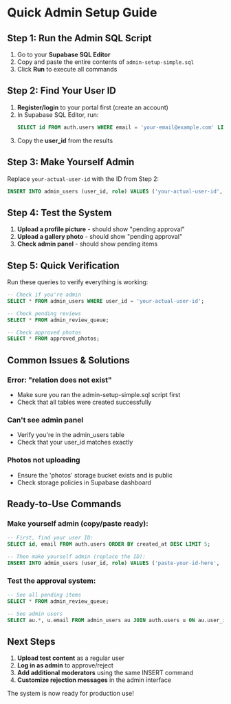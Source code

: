 # Quick Admin Setup Guide

## Step 1: Run the Admin SQL Script

1. Go to your **Supabase SQL Editor**
2. Copy and paste the entire contents of `admin-setup-simple.sql`
3. Click **Run** to execute all commands

## Step 2: Find Your User ID

1. **Register/login** to your portal first (create an account)
2. In Supabase SQL Editor, run:
   ```sql
   SELECT id FROM auth.users WHERE email = 'your-email@example.com' LIMIT 1;
   ```
3. Copy the **user_id** from the results

## Step 3: Make Yourself Admin

Replace `your-actual-user-id` with the ID from Step 2:

```sql
INSERT INTO admin_users (user_id, role) VALUES ('your-actual-user-id', 'admin');
```

## Step 4: Test the System

1. **Upload a profile picture** - should show "pending approval"
2. **Upload a gallery photo** - should show "pending approval"
3. **Check admin panel** - should show pending items

## Step 5: Quick Verification

Run these queries to verify everything is working:

```sql
-- Check if you're admin
SELECT * FROM admin_users WHERE user_id = 'your-actual-user-id';

-- Check pending reviews
SELECT * FROM admin_review_queue;

-- Check approved photos
SELECT * FROM approved_photos;
```

## Common Issues & Solutions

### Error: "relation does not exist"
- Make sure you ran the admin-setup-simple.sql script first
- Check that all tables were created successfully

### Can't see admin panel
- Verify you're in the admin_users table
- Check that your user_id matches exactly

### Photos not uploading
- Ensure the 'photos' storage bucket exists and is public
- Check storage policies in Supabase dashboard

## Ready-to-Use Commands

### Make yourself admin (copy/paste ready):
```sql
-- First, find your user ID:
SELECT id, email FROM auth.users ORDER BY created_at DESC LIMIT 5;

-- Then make yourself admin (replace the ID):
INSERT INTO admin_users (user_id, role) VALUES ('paste-your-id-here', 'admin');
```

### Test the approval system:
```sql
-- See all pending items
SELECT * FROM admin_review_queue;

-- See admin users
SELECT au.*, u.email FROM admin_users au JOIN auth.users u ON au.user_id = u.id;
```

## Next Steps

1. **Upload test content** as a regular user
2. **Log in as admin** to approve/reject
3. **Add additional moderators** using the same INSERT command
4. **Customize rejection messages** in the admin interface

The system is now ready for production use!